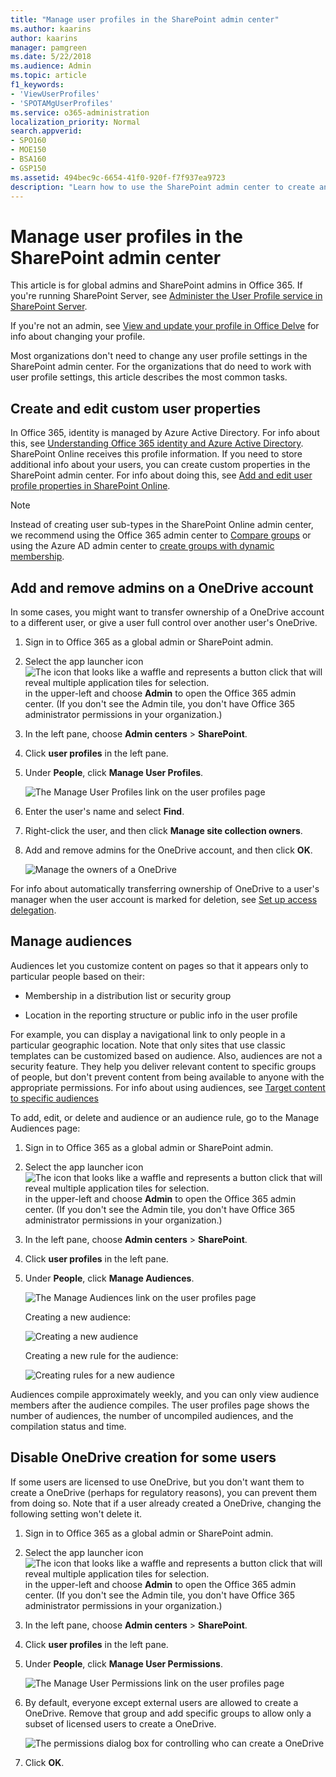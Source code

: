 ```yaml
---
title: "Manage user profiles in the SharePoint admin center"
ms.author: kaarins
author: kaarins
manager: pamgreen
ms.date: 5/22/2018
ms.audience: Admin
ms.topic: article
f1_keywords:
- 'ViewUserProfiles'
- 'SPOTAMgUserProfiles'
ms.service: o365-administration
localization_priority: Normal
search.appverid:
- SPO160
- MOE150
- BSA160
- GSP150
ms.assetid: 494bec9c-6654-41f0-920f-f7f937ea9723
description: "Learn how to use the SharePoint admin center to create and edit custom user properties, add and remove admins on OneDrive accounts, manage audiences, and disable OneDrive creation."
---
```


# Manage user profiles in the SharePoint admin center

This article is for global admins and SharePoint admins in Office 365. If you're running SharePoint Server, see [Administer the User Profile service in SharePoint Server](https://go.microsoft.com/fwlink/?linkid=862821). 
  
If you're not an admin, see [View and update your profile in Office Delve](https://support.office.com/article/4e84343b-eedf-45a1-aeb9-8627ccca14ba) for info about changing your profile. 
  
Most organizations don't need to change any user profile settings in the SharePoint admin center. For the organizations that do need to work with user profile settings, this article describes the most common tasks.
  
## Create and edit custom user properties
<a name="customuserproperties"> </a>

In Office 365, identity is managed by Azure Active Directory. For info about this, see [Understanding Office 365 identity and Azure Active Directory](https://support.office.com/article/06a189e7-5ec6-4af2-94bf-a22ea225a7a9). SharePoint Online receives this profile information. If you need to store additional info about your users, you can create custom properties in the SharePoint admin center. For info about doing this, see [Add and edit user profile properties in SharePoint Online](add-and-edit-user-profile-properties.md).
  
> [!NOTE]
> Instead of creating user sub-types in the SharePoint Online admin center, we recommend using the Office 365 admin center to [Compare groups](https://support.office.com/article/758759ad-63ee-4ea9-90a3-39f941897b7d) or using the Azure AD admin center to [create groups with dynamic membership](https://go.microsoft.com/fwlink/?linkid=865398). 
  
## Add and remove admins on a OneDrive account
<a name="addremoveadmins"> </a>

In some cases, you might want to transfer ownership of a OneDrive account to a different user, or give a user full control over another user's OneDrive.
  
1. Sign in to Office 365 as a global admin or SharePoint admin.
    
2. Select the app launcher icon ![The icon that looks like a waffle and represents a button click that will reveal multiple application tiles for selection.](media/3b8a317e-13ba-4bd4-864e-1ccd47af39ee.png) in the upper-left and choose **Admin** to open the Office 365 admin center. (If you don't see the Admin tile, you don't have Office 365 administrator permissions in your organization.) 
    
3. In the left pane, choose **Admin centers** \> **SharePoint**.
    
4. Click **user profiles** in the left pane. 
    
5. Under **People**, click **Manage User Profiles**.
    
    ![The Manage User Profiles link on the user profiles page](media/de423783-b0dd-4742-a937-c634936f0dca.PNG)
  
6. Enter the user's name and select **Find**.
    
7. Right-click the user, and then click **Manage site collection owners**.
    
8. Add and remove admins for the OneDrive account, and then click **OK**.
    
    ![Manage the owners of a OneDrive](media/120f7c8c-262f-4a41-a484-e830c662f534.png)
  
For info about automatically transferring ownership of OneDrive to a user's manager when the user account is marked for deletion, see [Set up access delegation](http://go.microsoft.com/fwlink/p/?LinkId=798417&amp;clcid=0x409).
  
## Manage audiences
<a name="manageaudiences"> </a>

Audiences let you customize content on pages so that it appears only to particular people based on their:
  
- Membership in a distribution list or security group
    
- Location in the reporting structure or public info in the user profile
    
For example, you can display a navigational link to only people in a particular geographic location. Note that only sites that use classic templates can be customized based on audience. Also, audiences are not a security feature. They help you deliver relevant content to specific groups of people, but don't prevent content from being available to anyone with the appropriate permissions. For info about using audiences, see [Target content to specific audiences](https://support.office.com/article/33d84cb6-14ed-4e53-a426-74c38ea32293)
  
To add, edit, or delete and audience or an audience rule, go to the Manage Audiences page:
  
1. Sign in to Office 365 as a global admin or SharePoint admin.
    
2. Select the app launcher icon ![The icon that looks like a waffle and represents a button click that will reveal multiple application tiles for selection.](media/3b8a317e-13ba-4bd4-864e-1ccd47af39ee.png) in the upper-left and choose **Admin** to open the Office 365 admin center. (If you don't see the Admin tile, you don't have Office 365 administrator permissions in your organization.) 
    
3. In the left pane, choose **Admin centers** \> **SharePoint**.
    
4. Click **user profiles** in the left pane. 
    
5. Under **People**, click **Manage Audiences**.
    
    ![The Manage Audiences link on the user profiles page](media/5d94f074-ce73-4b11-a415-027e1b65b547.PNG)
  
    Creating a new audience:
    
    ![Creating a new audience](media/8396cb6b-5426-40e0-9024-126bca6e8cc9.PNG)
  
    Creating a new rule for the audience:
    
    ![Creating rules for a new audience](media/deafdd2d-4770-4344-87af-9dd1c1e6d7c4.PNG)
  
Audiences compile approximately weekly, and you can only view audience members after the audience compiles. The user profiles page shows the number of audiences, the number of uncompiled audiences, and the compilation status and time.
  
## Disable OneDrive creation for some users
<a name="disableonedrivecreation"> </a>

If some users are licensed to use OneDrive, but you don't want them to create a OneDrive (perhaps for regulatory reasons), you can prevent them from doing so. Note that if a user already created a OneDrive, changing the following setting won't delete it. 
  
1. Sign in to Office 365 as a global admin or SharePoint admin.
    
2. Select the app launcher icon ![The icon that looks like a waffle and represents a button click that will reveal multiple application tiles for selection.](media/3b8a317e-13ba-4bd4-864e-1ccd47af39ee.png) in the upper-left and choose **Admin** to open the Office 365 admin center. (If you don't see the Admin tile, you don't have Office 365 administrator permissions in your organization.) 
    
3. In the left pane, choose **Admin centers** \> **SharePoint**.
    
4. Click **user profiles** in the left pane. 
    
5. Under **People**, click **Manage User Permissions**.
    
    ![The Manage User Permissions link on the user profiles page](media/946e0564-2e7d-40a6-8603-cc3534a557be.PNG)
  
6. By default, everyone except external users are allowed to create a OneDrive. Remove that group and add specific groups to allow only a subset of licensed users to create a OneDrive.
    
    ![The permissions dialog box for controlling who can create a OneDrive](media/a23b4ec4-7862-4fd4-895a-983fed62c24d.png)
  
7. Click **OK**.
    

